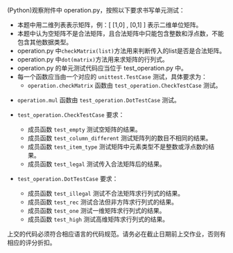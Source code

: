 (Python)观察附件中 operation.py，按照以下要求书写单元测试：

*   本题中用二维列表表示矩阵，例：[ [1,0] , [0,1] ] 表示二维单位矩阵。
*   本题中认为空矩阵不是合法矩阵，且合法矩阵中只能包含整数和浮点数，不能包含其他数据类型。
*   operation.py 中<code>checkMatrix(list)</code>方法用来判断传入的list是否是合法矩阵。
* operation.py 中<code>dot(matrix)</code>方法用来求矩阵的行列式。
*   operation.py 的单元测试代码应当位于 test_operation.py 中。
*   每一个函数应当由一个对应的 <code>unittest.TestCase</code> 测试，具体要求为：
    -   <code>operation.checkMatrix</code> 函数由 <code>test_operation.CheckTestCase</code> 测试。
 -   <code>operation.mul</code> 函数由 <code>test_operation.DotTestCase</code> 测试。
*   <code>test_operation.CheckTestCase</code> 要求：
    -   成员函数 <code>test_empty</code> 测试空矩阵的结果。
    -   成员函数 <code>test_column_different</code> 测试矩阵列的数目不相同的结果。
    -   成员函数 <code>test_item_type</code> 测试矩阵中元素类型不是整数或浮点数的结果。
    -   成员函数 <code>test_legal</code> 测试传入合法矩阵后的结果。

*   <code>test_operation.DotTestCase</code> 要求：
    -   成员函数 <code>test_illegal</code> 测试不合法矩阵求行列式的结果。
    -   成员函数 <code>test_rec</code> 测试合法但非方阵求行列式的结果。
    -   成员函数 <code>test_one</code> 测试一维矩阵求行列式的结果。
    -   成员函数 <code>test_high</code> 测试高维矩阵求行列式的结果。

上交的代码必须符合相应语言的代码规范。请务必在截止日期前上交作业，否则有相应的评分折扣。